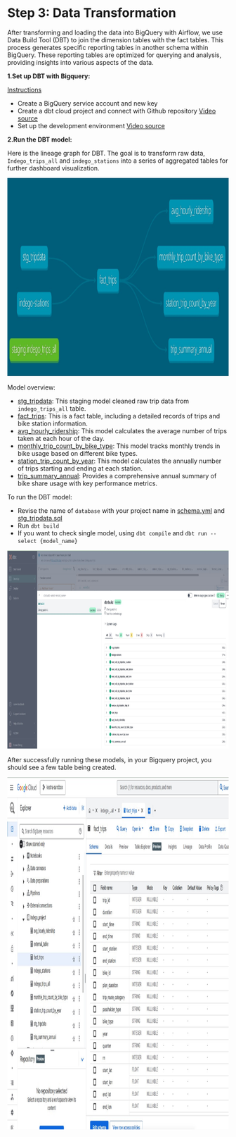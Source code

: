 # Step 3: Data Transformation

After transforming and loading the data into BigQuery with Airflow, we use Data Build Tool (DBT) to join the dimension tables with the fact tables. This process generates specific reporting tables in another schema within BigQuery. These reporting tables are optimized for querying and analysis, providing insights into various aspects of the data.

**1.Set up DBT with Bigquery:**

[Instructions](https://github.com/ManuelGuerra1987/data-engineering-zoomcamp-notes/blob/main/4_Analytics-Engineering/README.md)

- Create a BigQuery service account and new key
- Create a dbt cloud project and connect with Github repository [Video source](https://www.youtube.com/watch?v=J0XCDyKiU64)
- Set up the development environment [Video source](https://www.youtube.com/watch?v=V2m5C0n8Gro)

**2.Run the DBT model:**

Here is the lineage graph for DBT. The goal is to transform raw data, `Indego_trips_all` and `indego_stations` into a series of aggregated tables for further dashboard visualization. 

<img src="../Figures/DBT.jpg" alt="airflow1" height="450" width="1000">

Model overview:
- [stg_tripdata](https://github.com/Anran0716/DE-Project-Bikeshare/blob/main/DBT/models/staging/stg_tripdata.sql): This staging model cleaned raw trip data from `indego_trips_all` table.
- [fact_trips](https://github.com/Anran0716/DE-Project-Bikeshare/blob/main/DBT/models/core/fact_trips.sql): This is a fact table, including a detailed records of trips and bike station information.
- [avg_hourly_ridership](https://github.com/Anran0716/DE-Project-Bikeshare/blob/main/DBT/models/core/avg_hourly_ridership.sql): This model calculates the average number of trips taken at each hour of the day.
- [monthly_trip_count_by_bike_type](https://github.com/Anran0716/DE-Project-Bikeshare/blob/main/DBT/models/core/monthly_trip_count_by_bike_type.sql): This model tracks monthly trends in bike usage based on different bike types.
- [station_trip_count_by_year](https://github.com/Anran0716/DE-Project-Bikeshare/blob/main/DBT/models/core/station_trip_count_by_year.sql): This model calculates the annually number of trips starting and ending at each station. 
- [trip_summary_annual](https://github.com/Anran0716/DE-Project-Bikeshare/blob/main/DBT/models/core/trip_summary_annual.sql): Provides a comprehensive annual summary of bike share usage with key performance metrics.

To run the DBT model: 
- Revise the name of `database` with your project name in [schema.yml](https://github.com/Anran0716/DE-Project-Bikeshare/blob/main/DBT/models/staging/schema.yml) and [stg_tripdata.sql](https://github.com/Anran0716/DE-Project-Bikeshare/blob/main/DBT/models/staging/stg_tripdata.sql)
- Run `dbt build`
- If you want to check single model, using `dbt compile` and `dbt run --select {model_name}`

<img src="../Figures/DBT2.jpg" alt="airflow1" height="450" width="1000">

After successfully running these models, in your Bigquery project, you should see a few table being created. 

<img src="../Figures/dbt3.jpg" alt="airflow1" height="800" width="800">

